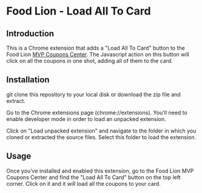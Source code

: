 # Food Lion - Load All To Card

## Introduction

This is a Chrome extension that adds a "Load All To Card" button to the Food Lion [MVP Coupons Center](https://foodlion.com/savings/coupons/browse). The Javascript action on this button will click on all the coupons in one shot, adding all of them to the card.

## Installation

git clone this repository to your local disk or download the zip file and extract.

Go to the Chrome extensions page (chrome://extensions). You'll need to enable developer mode in order to load an unpacked extension.

Click on "Load unpacked extension" and navigate to the folder in which you cloned or extracted the source files. Select this folder to load the extension.

## Usage

Once you've installed and enabled this extension, go to the Food Lion MVP Coupons Center and find the "Load All To Card" button on the top left corner. Click on it and it will load all the coupons to your card.
